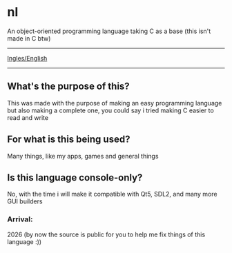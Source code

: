 # nl

An object-oriented programming language taking C as a base (this isn't made in C btw)

---

[Ingles/English](./README.md)

---

## What's the purpose of this?
This was made with the purpose of making an easy programming language but also making a complete one, you could say i tried making C easier to read and write

## For what is this being used?
Many things, like my apps, games and general things

## Is this language console-only?
No, with the time i will make it compatible with Qt5, SDL2, and many more GUI builders

### Arrival:
 2026 (by now the source is public for you to help me fix things of this language :))
